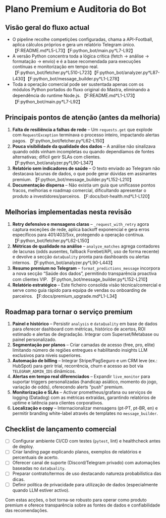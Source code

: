 # Plano Premium e Auditoria do Bot

## Visão geral do fluxo actual
- O pipeline recolhe competições configuradas, chama a API-Football, aplica cálculos próprios e gera um relatório Telegram único. 【F:README.md†L5-L73】【F:python_bot/main.py†L7-L92】
- A versão Python concentra toda a lógica crítica (fetch → análise → formatação → envio) e é a base recomendada para execuções contínuas e monitorização em tempo real. 【F:python_bot/fetcher.py†L510-L723】【F:python_bot/analyzer.py†L87-L430】【F:python_bot/message_builder.py†L1-L278】
- Toda a operação comercial pode ser sustentada apenas com os módulos Python portados do fluxo original do Mastra, eliminando a dependência do runtime Node.js. 【F:README.md†L1-L173】【F:python_bot/main.py†L7-L92】

## Principais pontos de atenção (antes da melhoria)
1. **Falta de resiliência a falhas de rede** – Um `requests.get` que explode com `RequestException` terminava o processo inteiro, impactando alertas pagos. 【F:python_bot/fetcher.py†L62-L150】
2. **Pouca visibilidade da qualidade dos dados** – A análise não sinalizava quando odds vinham incompletas ou quando dependíamos de fontes alternativas; difícil gerir SLAs com clientes. 【F:python_bot/analyzer.py†L90-L347】
3. **Relatório sem indicadores de saúde** – O texto enviado ao Telegram não destacava lacunas de dados, o que pode gerar dúvidas em assinantes premium. 【F:python_bot/message_builder.py†L152-L210】
4. **Documentação dispersa** – Não existia um guia que unificasse pontos fracos, melhorias e roadmap comercial, dificultando apresentar o produto a investidores/parceiros. 【F:docs/bot-health.md†L1-L120】

## Melhorias implementadas nesta revisão
1. **Retry defensivo e mensagens claras** – `_request_with_retry` agora captura exceções de rede, aplica backoff exponencial e gera erros específicos para 401/403/5xx, protegendo a operação contínua. 【F:python_bot/fetcher.py†L62-L150】
2. **Métricas de qualidade na análise** – `analyze_matches` agrega contadores de lacunas (odds ausentes, fallback Forebet/API, uso de forma recente) e devolve a secção `dataQuality` pronta para dashboards ou alertas internos. 【F:python_bot/analyzer.py†L90-L443】
3. **Resumo premium no Telegram** – `format_predictions_message` incorpora a nova secção “Saúde dos dados”, permitindo transparência proactiva com clientes VIP. 【F:python_bot/message_builder.py†L152-L210】
4. **Relatório estratégico** – Este ficheiro consolida visão técnica/comercial e serve como guia rápido para equipa de vendas ou onboarding de parceiros. 【F:docs/premium_upgrade.md†L1-L34】

## Roadmap para tornar o serviço premium
1. **Painel e histórico** – Persistir `analysis` e `dataQuality` em base de dados para oferecer dashboard com métricas, histórico de acertos, ROI estimado e alertas de degradação. Integrar com Superset/Metabase ou painel personalizado.
2. **Segmentação por planos** – Criar camadas de acesso (free, pro, elite) limitando número de regiões entregues e habilitando insights LLM exclusivos para níveis superiores.
3. **Automação de billing** – Integrar Stripe/PagSeguro e um CRM leve (ex.: HubSpot) para gerir trial, recorrência, churn e acesso ao bot via `TELEGRAM_ADMIN_IDS` dinâmicos.
4. **Alertas em tempo real diferenciados** – Expandir `live_monitor` para suportar triggers personalizadas (handicap asiático, momento do jogo, variação de odds), oferecendo alerts “push” premium.
5. **Monitorização e SLAs** – Activar prometheus/grafana ou serviços de logging (Datadog) com as métricas extraídas, garantindo relatórios de uptime e latência para clientes corporativos.
6. **Localização e copy** – Internacionalizar mensagens (pt-PT, pt-BR, en) e permitir branding white-label através de templates no `message_builder`.

## Checklist de lançamento comercial
- [ ] Configurar ambiente CI/CD com testes (`pytest`, lint) e healthcheck antes de deploy.
- [ ] Criar landing page explicando planos, exemplos de relatórios e percentuais de acerto.
- [ ] Oferecer canal de suporte (Discord/Telegram privado) com automações baseadas no `dataQuality`.
- [ ] Preparar contrato/termos de uso destacando natureza probabilística das dicas.
- [ ] Definir política de privacidade para utilização de dados (especialmente quando LLM estiver activo).

Com estas acções, o bot torna-se robusto para operar como produto premium e oferece transparência sobre as fontes de dados e confiabilidade das recomendações.
